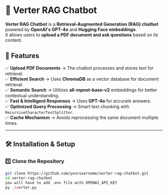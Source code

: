 # 🚀 Verter RAG Chatbot

**Verter RAG Chatbot** is a **Retrieval-Augmented Generation (RAG) chatbot** powered by **OpenAI's GPT-4o** and **Hugging Face embeddings**.  
It allows users to **upload a PDF document and ask questions** based on its content.  

## 🌟 Features
✅ **Upload PDF Documents** → The chatbot processes and stores text for retrieval.  
✅ **Efficient Search** → Uses **ChromaDB** as a vector database for document retrieval.  
✅ **Semantic Search** → Utilizes **all-mpnet-base-v2** embeddings for better contextual understanding.  
✅ **Fast & Intelligent Responses** → Uses **GPT-4o** for accurate answers.  
✅ **Optimized Query Processing** → Smart text chunking with `RecursiveCharacterTextSplitter`.  
✅ **Cache Mechanism** → Avoids reprocessing the same document multiple times.  

---

## 🛠️ Installation & Setup

### **1️⃣ Clone the Repository**
```bash
git clone https://github.com/yourusername/verter-rag-chatbot.git
cd verter-rag-chatbot
you will have to add .env file with OPENAI_API_KEY
py .\verter.py

